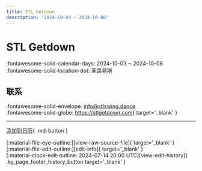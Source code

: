 ```yaml
---
title: STL Getdown
description: "2024-10-03 ~ 2024-10-06"
---
```


# STL Getdown 

:fontawesome-solid-calendar-days: 2024-10-03 ~ 2024-10-06  
:fontawesome-solid-location-dot: 圣路易斯  

## 联系

:fontawesome-solid-envelope: <info@stlswing.dance>  
:fontawesome-solid-globe: <https://stlgetdown.com>{ target='_blank' }  

---

[添加到日历](https://swing.news/ics/zh-Hans/2024/en_US/stl-getdown-2024.ics){ .md-button }

<div class="ky_page_footer" markdown>
<div class="ky_page_footer_trailing" markdown="span">
[:material-file-eye-outline:][view-raw-source-file]{ target='_blank' }
[:material-file-edit-outline:][edit-info]{ target='_blank' }
</div>
<div class="ky_page_footer_leading" markdown="span">
[:material-clock-edit-outline: 2024-07-14 20:00 UTC][view-edit-history]{ .ky_page_footer_history_button target='_blank' }
</div>
</div>

[view-raw-source-file]: https://github.com/swingdance/events/blob/main/2024/en_US/stl-getdown-2024.json "查看原始源文件"
[edit-info]: https://github.com/swingdance/events/issues/new?assignees=&labels=update+event&projects=&template=03-update_entity.yml&title=%5B2024%2Fen_US%5D%20STL%20Getdown&region=en_US&year=2024&id=stl-getdown-2024&name=STL%20Getdown&org_id= "编辑信息"

[view-edit-history]: https://github.com/swingdance/events/commits/main/2024/en_US/stl-getdown-2024.json "查看编辑历史"
